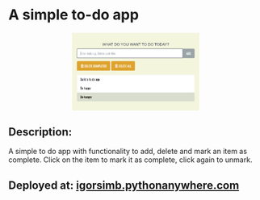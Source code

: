 # A simple to-do app
<div align="center">
<img src="https://github.com/igorsimb/pretty-todo/blob/master/assets/screenshot.png?raw=true" align="center" width="50%">
</div>

## Description: 
A simple to do app with functionality to add, delete and mark an item as complete. Click on the item to mark it as complete, click again to unmark.

## Deployed at: [igorsimb.pythonanywhere.com](https://igorsimb.pythonanywhere.com/)
